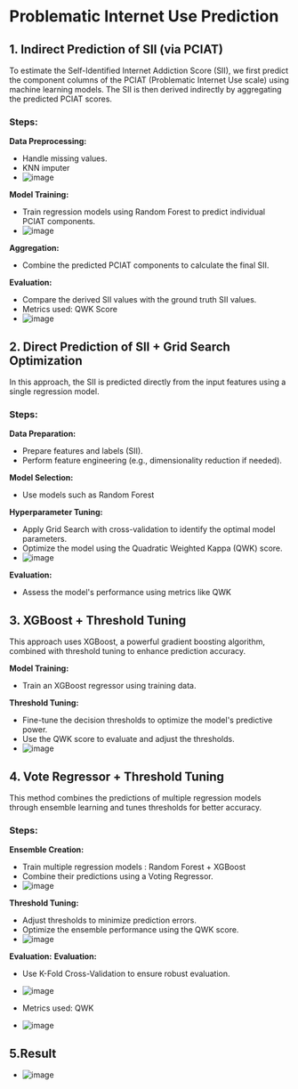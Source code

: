 # Problematic Internet Use Prediction

## 1. Indirect Prediction of SII (via PCIAT)
To estimate the Self-Identified Internet Addiction Score (SII), we first predict the component columns of the PCIAT (Problematic Internet Use scale) using machine learning models. The SII is then derived indirectly by aggregating the predicted PCIAT scores.

### Steps:
 **Data Preprocessing:**
   - Handle missing values.
   - KNN imputer
   - ![image](https://github.com/user-attachments/assets/4c6d0937-1cde-45b7-a31f-60d23ad2d7d2)

 **Model Training:**
   - Train regression models using Random Forest to predict individual PCIAT components.
   - ![image](https://github.com/user-attachments/assets/18c1cf37-6e46-4906-84cd-17d0b634fa43)

 **Aggregation:**
   - Combine the predicted PCIAT components to calculate the final SII.

 **Evaluation:**
   - Compare the derived SII values with the ground truth SII values.
   - Metrics used: QWK Score
   - ![image](https://github.com/user-attachments/assets/fa91fcd4-6926-4e14-9072-cf6335dcf76a)


## 2. Direct Prediction of SII + Grid Search Optimization
In this approach, the SII is predicted directly from the input features using a single regression model.

### Steps:
 **Data Preparation:**
   - Prepare features and labels (SII).
   - Perform feature engineering (e.g., dimensionality reduction if needed).

 **Model Selection:**
   - Use models such as Random Forest

 **Hyperparameter Tuning:**
   - Apply Grid Search with cross-validation to identify the optimal model parameters.
   - Optimize the model using the Quadratic Weighted Kappa (QWK) score.
   - ![image](https://github.com/user-attachments/assets/9b47cc16-799f-4c44-8f62-506298e526c7)


 **Evaluation:**
   - Assess the model's performance using metrics like QWK

## 3. XGBoost + Threshold Tuning
This approach uses XGBoost, a powerful gradient boosting algorithm, combined with threshold tuning to enhance prediction accuracy.



**Model Training:**
   - Train an XGBoost regressor using training data.
     
**Threshold Tuning:**
   - Fine-tune the decision thresholds to optimize the model's predictive power.
   - Use the QWK score to evaluate and adjust the thresholds.
   - ![image](https://github.com/user-attachments/assets/46e7d3e2-9969-427d-982a-2caacb125cd6)



## 4. Vote Regressor + Threshold Tuning
This method combines the predictions of multiple regression models through ensemble learning and tunes thresholds for better accuracy.

### Steps:
**Ensemble Creation:**
   - Train multiple regression models :  Random Forest + XGBoost
   - Combine their predictions using a Voting Regressor.
   - ![image](https://github.com/user-attachments/assets/cd0e81e3-0f4d-4f5c-abb1-6db079cd3ab5)


 **Threshold Tuning:**
   - Adjust thresholds to minimize prediction errors.
   - Optimize the ensemble performance using the QWK score.
   - ![image](https://github.com/user-attachments/assets/46e7d3e2-9969-427d-982a-2caacb125cd6)


 **Evaluation:**
**Evaluation:**
   - Use K-Fold Cross-Validation to ensure robust evaluation.
   - ![image](https://github.com/user-attachments/assets/771946c2-2691-4b00-9e6d-7acf98198116)


   - Metrics used: QWK
   - ![image](https://github.com/user-attachments/assets/a7755548-5648-4fdc-a1a3-df767fc5bd60)

## 5.Result
   - ![image](https://github.com/user-attachments/assets/0c82e60b-fbd9-4b18-adb1-b675acfc5ed6)
